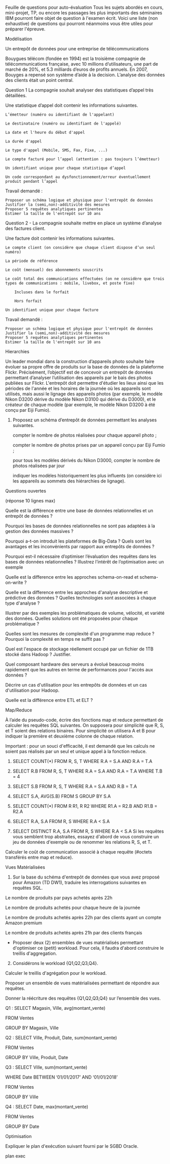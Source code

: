 Feuille de questions pour auto-évaluationTous les sujets abordés en cours, mini-projet, TP, ou encore les passages les plus importants des séminaires IBM pourront faire objet de question à l'examen écrit. Voici une liste (non exhaustive) de questions qui pourront néanmoins vous être utiles pour préparer l'épreuve.ModélisationUn entrepôt de données pour une entreprise de télécommunicationsBouygues télécom (fondée en 1994) est la troisième compagnie de télécommunications française, avec 10 millions d’utilisateurs, une part de marché de 20%, et 5.3 milliards d’euros de profits annuels.  En 2007, Bouyges a repensé son système d’aide à la decision. L’analyse des données des clients était un point central.Question 1 La compagnie souhait analyser des statistiques d’appel très détaillées.Une statistique d’appel doit contenir les informations suivantes.    L’émetteur (numéro ou identifiant de l'appelant)    Le destinataire (numéro ou identifiant de l'appelé)    La date et l'heure du début d'appel    La durée d'appel    Le type d'appel (Mobile, SMS, Fax, Fixe, ...)    Le compte facturé pour l’appel (attention : pas toujours l’émetteur)    Un identifiant unique pour chaque statistique d’appel    Un code correspondant au dysfonctionnement/erreur éventuellement produit pendant l’appelTravail demandé :    Proposer un schéma logique et physique pour l'entrepôt de données    Justifier la (semi,non)-additivité des mesures    Proposer 5 requêtes analytiques pertinentes    Estimer la taille de l'entrepôt sur 10 ansQuestion 2 - La compagnie souhaite mettre en place un système d’analyse des factures client.Une facture doit contenir les informations suivantes.    Le compte client (on considère que chaque client dispose d’un seul numéro)    La période de référence    Le coût (mensuel) des abonnements souscrits    Le coût total des communications effectuées (on ne considère que trois types de communications : mobile, livebox, et poste fixe)        Incluses dans le forfait        Hors forfait    Un identifiant unique pour chaque factureTravail demandé :    Proposer un schéma logique et physique pour l'entrepôt de données    Justifier la (semi,non)-additivité des mesures    Proposer 5 requêtes analytiques pertinentes    Estimer la taille de l'entrepôt sur 10 ansHierarchiesUn leader mondial dans la construction d’appareils photo souhaite faire évoluer sa propre offre de produits sur la base de données de la plateforme Flickr. Précisément, l’objectif est de concevoir un entrepôt de données permettant d’analyser l’utilisation des appareils par le bais des photos publiées sur Flickr. L'entrepôt doit permettre d'étudier les lieux ainsi que les périodes de l'année et les horaires de la journée où les appareils sont utilisés, mais aussi le lignage des appareils photos (par exemple, le modèle Nikon D3200 dérive du modèle Nikon D3100 qui dérive du D3000), et le créateur de chaque modèle (par exemple, le modèle Nikon D3200 à été conçu par Eiji Fumio).1) Proposez un schéma d’entrepôt de données permettant les analyses suivantes.    compter le nombre de photos réalisées pour chaque appareil photo ;    compter le nombre de photos prises par un appareil conçu par Eiji Fumio ;    pour tous les modèles dérivés du Nikon D3000, compter le nombre de photos réalisées par jour    indiquer les modèles historiquement les plus influents (on considère ici les appareils au sommets des hiérarchies de lignage).Questions ouvertes(réponse 10 lignes max)Quelle est la différence entre une base de données relationnelles et un entrepôt de données ? Pourquoi les bases de données relationnelles ne sont pas adaptées à la gestion des données massives ?Pourquoi a-t-on introduit les plateformes de Big-Data ? Quels sont les avantages et les inconvénients par rapport aux entrepôts de données ?Pourquoi est-il nécessaire d’optimiser l’évaluation des requêtes dans les bases de données relationnelles ? Illustrez l’intérêt de l’optimisation avec un exempleQuelle est la difference entre les approches schema-on-read et schema-on-write ?  Quelle est la difference entre les approches d'analyse descriptive et prédictive des données ? Quelles technologies sont associées à chaque type d'analyse ?Illustrer par des exemples les problématiques de volume, vélocité, et variété des données. Quelles solutions ont été proposées pour chaque problématique ?Quelles sont les mesures de complexité d'un programme map reduce ? Pourquoi la complexité en temps ne suffit pas ?Quel est l'espace de stockage réellement occupé par un fichier de 1TB stocké dans Hadoop ? Justifier.Quel composant hardware des serveurs a évolué beaucoup moins rapidement que les autres en terme de performances pour l'accès aux données ?Décrire un cas d'utilisation pour les entrepôts de données et un cas d'utilisation pour Hadoop.Quelle est la différence entre ETL et ELT ?Map/ReduceÀ l’aide du pseudo-code, écrire des fonctions map et reduce permettant de calculer les requêtes SQL suivantes. On supposera pour simplicité que R, S, et T soient des relations binaires. Pour simplicité on utilisera A et B pour indiquer la première et deuxième colonne de chaque relation. Important : pour un souci d'efficacité, il est demandé que les calculs ne soient pas réalisés par un seul et unique appel à la fonction reduce.1) SELECT COUNT(*) FROM R, S, T WHERE R.A = S.A AND R.A = T.A2) SELECT R.B FROM R, S, T WHERE R.A = S.A AND R.A = T.A WHERE T.B = 43) SELECT S.B FROM R, S, T WHERE R.A = S.A AND R.B = T.A 4) SELECT S.A, AVG(S.B) FROM S GROUP BY S.A5) SELECT COUNT(*) FROM R R1, R R2 WHERE R1.A = R2.B AND R1.B = R2.A6) SELECT R.A, S.A FROM R, S WHERE R.A < S.A7) SELECT DISTINCT R.A, S.A FROM R, S WHERE R.A < S.ASi les requêtes vous semblent trop abstraites, essayez d'abord de vous construire un jeu de données d'exemple ou de renommer les relations R, S, et T. Calculer le coût de communication associé à chaque requête (#octets transférés entre map et reduce). Vues Matérialisées1) Sur la base du schéma d'entrepôt de données que vous avez proposé pour Amazon (TD DW1), traduire les interrogations suivantes en requêtes SQL. Le nombre de produits par pays achetés après 22hLe nombre de produits achetés pour chaque heure de la journéeLe nombre de produits achetés après 22h par des clients ayant un compte Amazon premiumLe nombre de produits achetés après 21h par des clients français- Proposer deux (2) ensembles de vues matérialisés permettant d'optimiser ce (petit) workload. Pour cela, il faudra d'abord construire le treillis d'aggregation.2) Considérons le workload {Q1,Q2,Q3,Q4}.Calculer le treillis d'agrégation pour le workload.Proposer un ensemble de vues matérialisées permettant de répondre aux requêtes.Donner la réécriture des requêtes {Q1,Q2,Q3,Q4} sur l’ensemble des vues.Q1 :SELECT Magasin, Ville, avg(montant_vente)FROM VentesGROUP BY Magasin, VilleQ2 :SELECT Ville, Produit, Date, sum(montant_vente)FROM VentesGROUP BY Ville, Produit, DateQ3 :SELECT Ville, sum(montant_vente)WHERE Date BETWEEN ‘01/01/2017’ AND ‘01/01/2018’FROM VentesGROUP BY VilleQ4 :SELECT Date, max(montant_vente)FROM VentesGROUP BY DateOptimisationExpliquer le plan d'exécution suivant fourni par le SGBD Oracle.plan exec